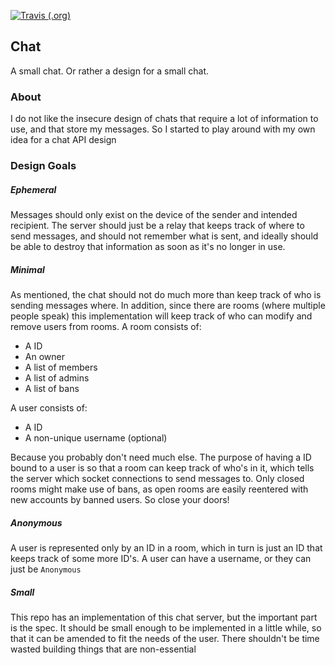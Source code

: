 [![Travis (.org)](https://img.shields.io/travis/basswaver/chat?style=flat-square)](https://travis-ci.org/basswaver/chat)

## Chat
A small chat. Or rather a design for a small chat.

### About
I do not like the insecure design of chats that require a lot of information to use, and that store my messages. So I started to play around with my own idea for a chat API design

### Design Goals
##### Ephemeral
Messages should only exist on the device of the sender and intended recipient. The server should just be a relay that keeps track of where to send messages, and should not remember what is sent, and ideally should be able to destroy that information as soon as it's no longer in use.

##### Minimal
As mentioned, the chat should not do much more than keep track of who is sending messages where. In addition, since there are rooms (where multiple people speak) this implementation will keep track of who can modify and remove users from rooms. A room consists of:

- A ID
- An owner
- A list of members
- A list of admins
- A list of bans

A user consists of:

- A ID
- A non-unique username (optional)

Because you probably don't need much else. The purpose of having a ID bound to a user is so that a room can keep track of who's in it, which tells the server which socket connections to send messages to. Only closed rooms might make use of bans, as open rooms are easily reentered with new accounts by banned users. So close your doors!

##### Anonymous
A user is represented only by an ID in a room, which in turn is just an ID that keeps track of some more ID's. A user can have a username, or they can just be `Anonymous`

##### Small
This repo has an implementation of this chat server, but the important part is the spec. It should be small enough to be implemented in a little while, so that it can be amended to fit the needs of the user. There shouldn't be time wasted building things that are non-essential
